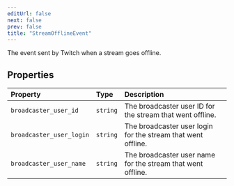 ```yaml
---
editUrl: false
next: false
prev: false
title: "StreamOfflineEvent"
---
```


The event sent by Twitch when a stream goes offline.

## Properties

| Property | Type | Description |
| :------ | :------ | :------ |
| `broadcaster_user_id` | `string` | The broadcaster user ID for the stream that went offline. |
| `broadcaster_user_login` | `string` | The broadcaster user login for the stream that went offline. |
| `broadcaster_user_name` | `string` | The broadcaster user name for the stream that went offline. |
